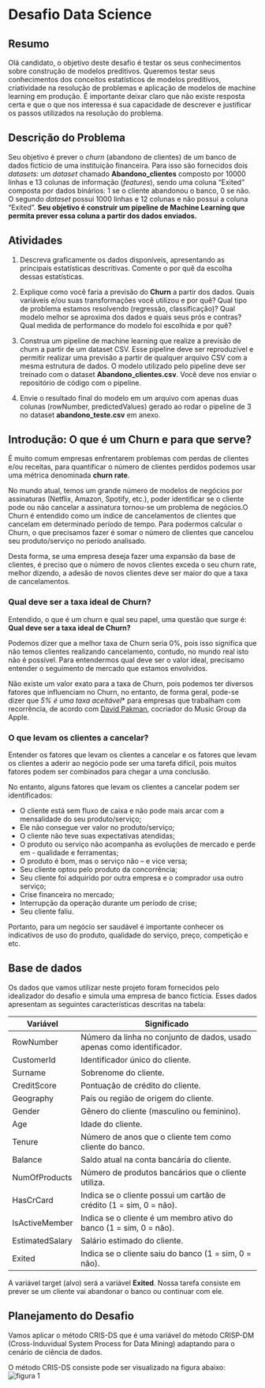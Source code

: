 # Desafio Data Science

## Resumo

Olá candidato, o objetivo deste desafio é testar os seus conhecimentos sobre construção de modelos preditivos. Queremos testar seus conhecimentos dos conceitos estatísticos de modelos preditivos, criatividade na resolução de problemas e aplicação de modelos de machine learning em produção.  É importante deixar claro que não existe resposta certa e que o que nos interessa é sua capacidade de descrever e justificar os passos utilizados na resolução do problema.

## Descrição do Problema
 
Seu objetivo é prever o *churn* (abandono de clientes) de um banco de dados fictício de uma instituição financeira. Para isso são fornecidos dois *datasets*: um *dataset* chamado **Abandono_clientes** composto por 10000 linhas e 13 colunas de informação (*features*), sendo uma coluna “Exited” composta por dados binários: 1 se o cliente abandonou o banco, 0 se não.  O segundo *dataset* possui 1000 linhas e 12 colunas e não possui a coluna “Exited”. **Seu objetivo é construir um pipeline de Machine Learning que permita prever essa coluna a partir dos dados enviados.** 

## Atividades

1. Descreva graficamente os dados disponíveis, apresentando as principais estatísticas descritivas. Comente o por quê da escolha dessas estatísticas.

2. Explique como você faria a previsão do **Churn** a partir dos dados. Quais variáveis e/ou suas transformações você utilizou e por quê? Qual tipo de problema estamos resolvendo (regressão, classificação)? Qual modelo melhor se aproxima dos dados e quais seus prós e contras? Qual medida de performance do modelo foi escolhida e por quê?

3. Construa um pipeline de machine learning que realize a previsão de churn a partir de um dataset CSV. Esse pipeline deve ser reproduzível e permitir realizar uma previsão a partir de qualquer arquivo CSV com a mesma estrutura de dados. O modelo utilizado pelo pipeline deve ser treinado com o dataset **Abandono_clientes.csv**. Você deve nos enviar o repositório de código com o pipeline.

4. Envie o resultado final do modelo em um arquivo com apenas duas colunas (rowNumber, predictedValues) gerado ao rodar o pipeline de 3 no dataset **abandono_teste.csv** em anexo.


## Introdução: O que é um Churn e para que serve?

É muito comum empresas enfrentarem problemas com perdas de clientes e/ou receitas, para quantificar o número de clientes perdidos podemos usar uma métrica denominada **churn rate**.

No mundo atual, temos um grande número de modelos de negócios por assinaturas (Netflix, Amazon, Spotify, etc.), poder identificar se o cliente pode ou não cancelar a assinatura tornou-se um problema de negócios.O Churn é entendido como um índice de cancelamentos de clientes que cancelam em determinado período de tempo. Para podermos calcular o Churn, o que precisamos fazer é somar o número de clientes que cancelou seu produto/serviço no período analisado. 

Desta forma, se uma empresa deseja fazer uma expansão da base de clientes, é preciso que o número de novos clientes exceda o seu churn rate, melhor dizendo, a adesão de novos clientes deve ser maior do que a taxa de cancelamentos.

### Qual deve ser a taxa ideal de Churn?

Entendido, o que é um churn e qual seu papel, uma questão que surge é: **Qual deve ser a taxa ideal de Churn?**

Podemos dizer que a melhor taxa de Churn seria 0%, pois isso significa que não temos clientes realizando cancelamento, contudo, no mundo real isto não é possível. Para entendermos qual deve ser o valor ideal, precisamo entender o seguimento de mercado que estamos envolvidos.

Não existe um valor exato para a taxa de Churn, pois podemos ter diversos fatores que influenciam no Churn, no entanto, de forma geral, pode-se dizer que *5% é uma taxa aceitável** para empresas que trabalham com recorrência, de acordo com [David Pakman](https://pakman.com/churn-is-the-single-metric-that-determines-the-success-of-your-subscription-service-6e82d9d9ea01), cocriador do Music Group da Apple.

### O que levam os clientes a cancelar?

Entender os fatores que levam os clientes a cancelar e os fatores que levam os clientes a aderir ao negócio pode ser uma tarefa difícil, pois muitos fatores podem ser combinados para chegar a uma conclusão.

No entanto, alguns fatores que levam os clientes a cancelar podem ser identificados:

- O cliente está sem fluxo de caixa e não pode mais arcar com a mensalidade do seu produto/serviço;
- Ele não consegue ver valor no produto/serviço;
- O cliente não teve suas expectativas atendidas;
- O produto ou serviço não acompanha as evoluções de mercado e perde em - qualidade e ferramentas;
- O produto é bom, mas o serviço não – e vice versa;
- Seu cliente optou pelo produto da concorrência;
- Seu cliente foi adquirido por outra empresa e o comprador usa outro serviço;
- Crise financeira no mercado;
- Interrupção da operação durante um período de crise;
- Seu cliente faliu.

Portanto, para um negócio ser saudável é importante conhecer os indicativos de uso do produto, qualidade do serviço, preço, competição e etc.

## Base de dados

Os dados que vamos utilizar neste projeto foram fornecidos pelo idealizador do desafio e simula uma empresa de banco fictícia. Esses dados apresentam as seguintes características descritas na tabela:

| Variável           | Significado                                                                 |
|---------------------|-----------------------------------------------------------------------------|
| RowNumber          | Número da linha no conjunto de dados, usado apenas como identificador.     |
| CustomerId         | Identificador único do cliente.                                            |
| Surname            | Sobrenome do cliente.                                                     |
| CreditScore        | Pontuação de crédito do cliente.                                           |
| Geography          | País ou região de origem do cliente.                                       |
| Gender             | Gênero do cliente (masculino ou feminino).                                 |
| Age                | Idade do cliente.                                                         |
| Tenure             | Número de anos que o cliente tem como cliente do banco.                   |
| Balance            | Saldo atual na conta bancária do cliente.                                  |
| NumOfProducts      | Número de produtos bancários que o cliente utiliza.                       |
| HasCrCard          | Indica se o cliente possui um cartão de crédito (1 = sim, 0 = não).        |
| IsActiveMember     | Indica se o cliente é um membro ativo do banco (1 = sim, 0 = não).         |
| EstimatedSalary    | Salário estimado do cliente.                                               |
| Exited             | Indica se o cliente saiu do banco (1 = sim, 0 = não).                      |

A variável target (alvo) será a variável **Exited**. Nossa tarefa consiste em prever se um cliente vai abandonar o banco ou continuar com ele.

## Planejamento do Desafio

Vamos aplicar o método CRIS-DS que é uma variável do método CRISP-DM (Cross-Induvidual System Process for Data Mining) adaptando para o cenário de ciência de dados.

O método CRIS-DS consiste pode ser visualizado na figura abaixo:
![figura 1](images/CRIS-DS.png)
